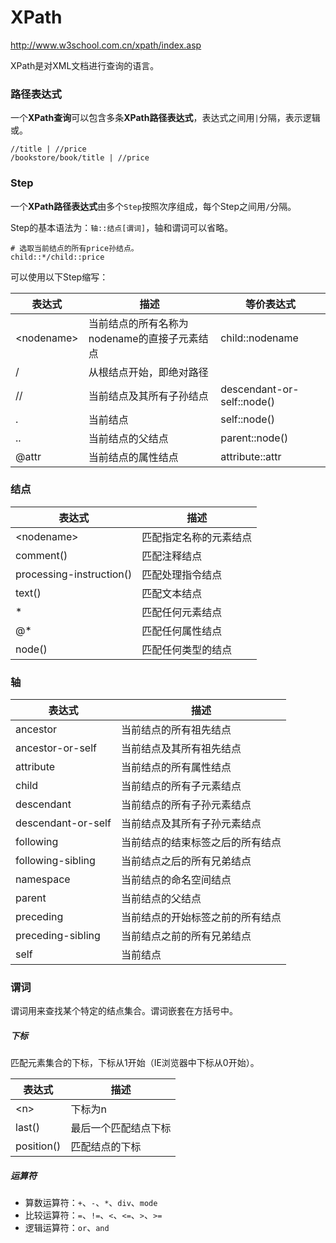 # XPath

http://www.w3school.com.cn/xpath/index.asp

XPath是对XML文档进行查询的语言。

### 路径表达式

一个**XPath查询**可以包含多条**XPath路径表达式**，表达式之间用`|`分隔，表示逻辑或。

```
//title | //price
/bookstore/book/title | //price
```

### Step

一个**XPath路径表达式**由多个`Step`按照次序组成，每个Step之间用`/`分隔。

Step的基本语法为：`轴::结点[谓词]`，轴和谓词可以省略。

```
# 选取当前结点的所有price孙结点。
child::*/child::price
```

可以使用以下Step缩写：

| 表达式 | 描述 | 等价表达式 |
|---|---|---|
| \<nodename\> | 当前结点的所有名称为nodename的直接子元素结点 | child::nodename |
| / | 从根结点开始，即绝对路径 |  |
| // | 当前结点及其所有子孙结点 | descendant-or-self::node() |
| . | 当前结点 | self::node() |
| .. | 当前结点的父结点 | parent::node() |
| @attr | 当前结点的属性结点 | attribute::attr |

### 结点

| 表达式 | 描述 |
|---|---|
| \<nodename\> | 匹配指定名称的元素结点 |
| comment() | 匹配注释结点 |
| processing-instruction() | 匹配处理指令结点 |
| text() | 匹配文本结点 |
| * | 匹配任何元素结点 |
| @* | 匹配任何属性结点 |
| node() | 匹配任何类型的结点 |

### 轴

| 表达式 | 描述 |
|---|---|
| ancestor | 当前结点的所有祖先结点 |
| ancestor-or-self | 当前结点及其所有祖先结点 |
| attribute | 当前结点的所有属性结点 |
| child | 当前结点的所有子元素结点 |
| descendant | 当前结点的所有子孙元素结点 |
| descendant-or-self | 当前结点及其所有子孙元素结点 |
| following | 当前结点的结束标签之后的所有结点 |
| following-sibling | 当前结点之后的所有兄弟结点 |
| namespace | 当前结点的命名空间结点 |
| parent | 当前结点的父结点 |
| preceding | 当前结点的开始标签之前的所有结点 |
| preceding-sibling | 当前结点之前的所有兄弟结点 |
| self | 当前结点 |

### 谓词

谓词用来查找某个特定的结点集合。谓词嵌套在方括号中。

##### 下标

匹配元素集合的下标，下标从1开始（IE浏览器中下标从0开始）。

| 表达式 | 描述 |
|---|---|
| \<n\> | 下标为n |
| last() | 最后一个匹配结点下标 |
| position() | 匹配结点的下标 |

##### 运算符

- 算数运算符：`+`、`-`、`*`、`div`、`mode`
- 比较运算符：`=`、`!=`、`<`、`<=`、`>`、`>=`
- 逻辑运算符：`or`、`and`